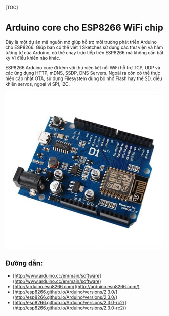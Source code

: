[TOC]

# Arduino core cho ESP8266 WiFi chip

Đây là một dự án mã nguồn mở giúp hỗ trợ môi trường phát triển Arduino cho ESP8266. Giúp bạn có thể viết 1 Sketches sử dụng các thư viện và hàm tương tự của Arduino, có thể chạy trực tiếp trên ESP8266 mà không cần bất kỳ Vi điều khiển nào khác.

ESP8266 Arduino core đi kèm với thư viện kết nối WiFi hỗ trợ TCP, UDP và các ứng dụng HTTP, mDNS, SSDP, DNS Servers. Ngoài ra còn có thể thực hiện cập nhật OTA, sử dụng Filesystem dùng bộ nhớ Flash hay thẻ SD, điều khiển servos, ngoại vi SPI, I2C.

![ESP8266 Arduino](./images/esp8266-uno.jpg)

## Đường dẫn: 

- [http://www.arduino.cc/en/main/software](http://www.arduino.cc/en/main/software)
- [http://arduino.esp8266.com/](http://arduino.esp8266.com/)
- [http://esp8266.github.io/Arduino/versions/2.3.0/](http://esp8266.github.io/Arduino/versions/2.3.0/)
- [http://esp8266.github.io/Arduino/versions/2.3.0-rc2/](http://esp8266.github.io/Arduino/versions/2.3.0-rc2/)
